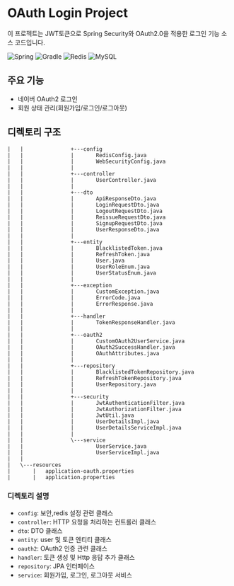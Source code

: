 # OAuth Login Project

이 프로젝트는 JWT토큰으로 Spring Security와 OAuth2.0을 적용한 로그인 기능 소스 코드입니다.

![Spring](https://img.shields.io/badge/Spring_Boot-F2F4F9?style=for-the-badge&logo=spring-boot)
![Gradle](https://img.shields.io/badge/Gradle-02303A.svg?style=for-the-badge&logo=Gradle&logoColor=white)
![Redis](https://img.shields.io/badge/redis-%23DD0031.svg?style=for-the-badge&logo=redis&logoColor=white)
![MySQL](https://img.shields.io/badge/mysql-%2300f.svg?style=for-the-badge&logo=mysql&logoColor=white)


## 주요 기능

- 네이버 OAuth2 로그인
- 회원 상태 관리(회원가입/로그인/로그아웃)


## 디렉토리 구조

```
|   |               +---config
|   |               |       RedisConfig.java
|   |               |       WebSecurityConfig.java
|   |               |
|   |               +---controller
|   |               |       UserController.java
|   |               |
|   |               +---dto
|   |               |       ApiResponseDto.java
|   |               |       LoginRequestDto.java
|   |               |       LogoutRequestDto.java
|   |               |       ReissueRequestDto.java
|   |               |       SignupRequestDto.java
|   |               |       UserResponseDto.java
|   |               |
|   |               +---entity
|   |               |       BlacklistedToken.java
|   |               |       RefreshToken.java
|   |               |       User.java
|   |               |       UserRoleEnum.java
|   |               |       UserStatusEnum.java
|   |               |
|   |               +---exception
|   |               |       CustomException.java
|   |               |       ErrorCode.java
|   |               |       ErrorResponse.java
|   |               |
|   |               +---handler
|   |               |       TokenResponseHandler.java
|   |               |
|   |               +---oauth2
|   |               |       CustomOAuth2UserService.java
|   |               |       OAuth2SuccessHandler.java
|   |               |       OAuthAttributes.java
|   |               |
|   |               +---repository
|   |               |       BlacklistedTokenRepository.java
|   |               |       RefreshTokenRepository.java
|   |               |       UserRepository.java
|   |               |
|   |               +---security
|   |               |       JwtAuthenticationFilter.java
|   |               |       JwtAuthorizationFilter.java
|   |               |       JwtUtil.java
|   |               |       UserDetailsImpl.java
|   |               |       UserDetailsServiceImpl.java
|   |               |
|   |               \---service
|   |                       UserService.java
|   |                       UserServiceImpl.java
|   |
|   \---resources
|       |   application-oauth.properties
|       |   application.properties
```

### 디렉토리 설명

- `config`: 보안,redis 설정 관련 클래스
- `controller`: HTTP 요청을 처리하는 컨트롤러 클래스
- `dto`: DTO 클래스
- `entity`: user 및 토큰 엔티티 클래스
- `oauth2`: OAuth2 인증 관련 클래스
- `handler`: 토큰 생성 및 Http 응답 추가 클래스
- `repository`: JPA 인터페이스
- `service`: 회원가입, 로그인, 로그아웃 서비스 
